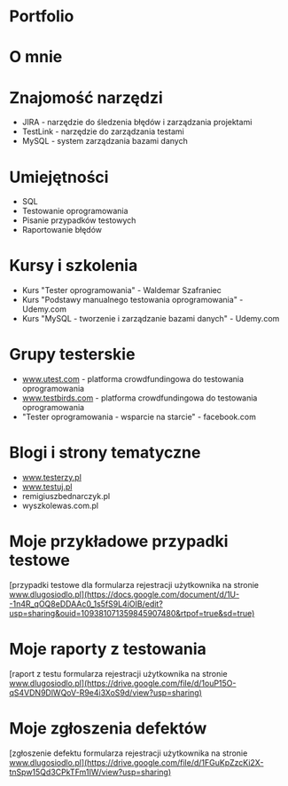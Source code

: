 # Portfolio

# O mnie

# Znajomość narzędzi
* JIRA - narzędzie do śledzenia błędów i zarządzania projektami
* TestLink - narzędzie do zarządzania testami
* MySQL - system zarządzania bazami danych

# Umiejętności
* SQL
* Testowanie oprogramowania
* Pisanie przypadków testowych
* Raportowanie błędów

# Kursy i szkolenia
* Kurs "Tester oprogramowania" - Waldemar Szafraniec
* Kurs "Podstawy manualnego testowania oprogramowania" - Udemy.com
* Kurs "MySQL - tworzenie i zarządzanie bazami danych" - Udemy.com

# Grupy testerskie
* www.utest.com - platforma crowdfundingowa do testowania oprogramowania
* www.testbirds.com - platforma crowdfundingowa do testowania oprogramowania
* "Tester oprogramowania - wsparcie na starcie" - facebook.com

# Blogi i strony tematyczne
* www.testerzy.pl
* www.testuj.pl
* remigiuszbednarczyk.pl
* wyszkolewas.com.pl

# Moje przykładowe przypadki testowe
[przypadki testowe dla formularza rejestracji użytkownika na stronie www.dlugosiodlo.pl](https://docs.google.com/document/d/1U--1n4R_qOQ8eDDAAc0_1s5fS9L4iOIB/edit?usp=sharing&ouid=109381071359845907480&rtpof=true&sd=true)

# Moje raporty z testowania
[raport z testu formularza rejestracji użytkownika na stronie www.dlugosiodlo.pl](https://drive.google.com/file/d/1ouP15O-qS4VDN9DlWQoV-R9e4i3XoS9d/view?usp=sharing)

# Moje zgłoszenia defektów
[zgłoszenie defektu formularza rejestracji użytkownika na stronie www.dlugosiodlo.pl](https://drive.google.com/file/d/1FGuKpZzcKi2X-tnSpw15Qd3CPkTFm1IW/view?usp=sharing)
